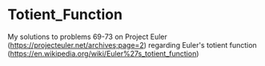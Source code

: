 # Totient_Function
My solutions to problems 69-73 on Project Euler (https://projecteuler.net/archives;page=2) regarding Euler's totient function (https://en.wikipedia.org/wiki/Euler%27s_totient_function)